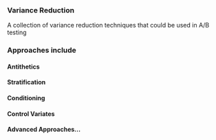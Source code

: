 ### Variance Reduction
A collection of variance reduction techniques that could be used in A/B testing

### Approaches include <br/>
#### Antithetics <br/>
#### Stratification <br/>
#### Conditioning <br/>
#### Control Variates <br/>
#### Advanced Approaches...<br/>
